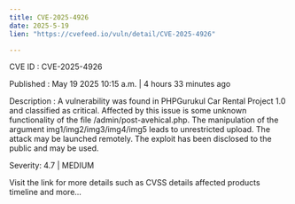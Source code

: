 ```yaml
---
title: CVE-2025-4926
date: 2025-5-19
lien: "https://cvefeed.io/vuln/detail/CVE-2025-4926"

---
```


CVE ID : CVE-2025-4926

Published :  May 19
2025
10:15 a.m. | 4 hours
33 minutes ago

Description : A vulnerability was found in PHPGurukul Car Rental Project 1.0 and classified as critical. Affected by this issue is some unknown functionality of the file /admin/post-avehical.php. The manipulation of the argument img1/img2/img3/img4/img5 leads to unrestricted upload. The attack may be launched remotely. The exploit has been disclosed to the public and may be used.

Severity: 4.7 | MEDIUM

Visit the link for more details
such as CVSS details
affected products
timeline
and more...
